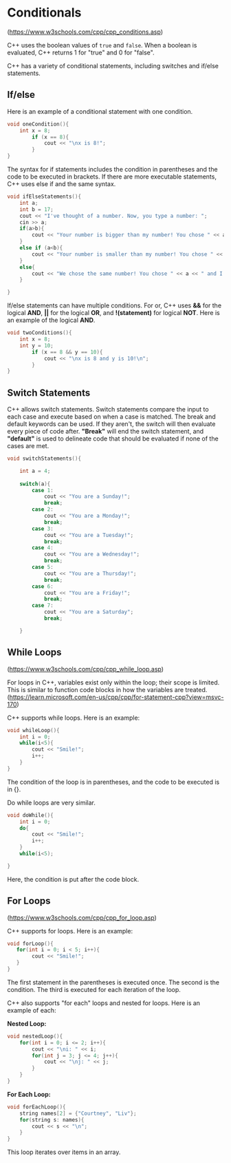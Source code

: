 # Conditionals 
(https://www.w3schools.com/cpp/cpp_conditions.asp)

C++ uses the boolean values of ```true``` and ```false```. When a boolean is evaluated, C++ returns 1 for "true" and 0 for "false". 

C++ has a variety of conditional statements, including switches and if/else statements. 

## If/else

Here is an example of a conditional statement with one condition. 

```cpp
void oneCondition(){
    int x = 8;
        if (x == 8){
            cout << "\nx is 8!";
        }
}
```
The syntax for if statements includes the condition in parentheses and the code to be executed in brackets. If there are more executable statements, C++ uses else if and the same syntax. 

```cpp
void ifElseStatements(){
    int a;
    int b = 17;
    cout << "I've thought of a number. Now, you type a number: ";
    cin >> a;
    if(a>b){
        cout << "Your number is bigger than my number! You chose " << a << " and I chose " << b << "!";
    }
    else if (a<b){
        cout << "Your number is smaller than my number! You chose " << a << " and I chose " << b << "!";
    }
    else{
        cout << "We chose the same number! You chose " << a << " and I chose " << b << "!";
    }

}
```

If/else statements can have multiple conditions. For or, C++ uses **&&** for the logical **AND**, **||** for the logical **OR**, and **!(statement)** for logical **NOT**. Here is an example of the logical **AND**. 

```cpp
void twoConditions(){
    int x = 8;
    int y = 10;
        if (x == 8 && y == 10){
            cout << "\nx is 8 and y is 10!\n";
        }
}
```
## Switch Statements

C++ allows switch statements. Switch statements compare the input to each case and execute based on when a case is matched. The break and default keywords can be used. If they aren't, the switch will then evaluate every piece of code after. **"Break"** will end the switch statement, and **"default"** is used to delineate code that should be evaluated if none of the cases are met. 

```cpp
void switchStatements(){

    int a = 4;
    
    switch(a){
        case 1:
            cout << "You are a Sunday!";
            break;
        case 2:
            cout << "You are a Monday!";
            break;
        case 3:
            cout << "You are a Tuesday!";
            break;
        case 4:
            cout << "You are a Wednesday!";
            break; 
        case 5: 
            cout << "You are a Thursday!";
            break;
        case 6:
            cout << "You are a Friday!";
            break;
        case 7:
            cout << "You are a Saturday";
            break;

    }
```

## While Loops
(https://www.w3schools.com/cpp/cpp_while_loop.asp)

For loops in C++, variables exist only within the loop; their scope is limited. This is similar to function code blocks in how the variables are treated. (https://learn.microsoft.com/en-us/cpp/cpp/for-statement-cpp?view=msvc-170)

C++ supports while loops. Here is an example: 
```cpp
void whileLoop(){
    int i = 0;
    while(i<5){
        cout << "Smile!";
        i++; 
    }
}
```
The condition of the loop is in parentheses, and the code to be executed is in {}. 

Do while loops are very similar. 
```cpp
void doWhile(){
    int i = 0;
    do{
        cout << "Smile!";
        i++;
    }
    while(i<5);

}
```
Here, the condition is put after the code block. 

## For Loops
(https://www.w3schools.com/cpp/cpp_for_loop.asp)

C++ supports for loops. Here is an example: 

```cpp
void forLoop(){
   for(int i = 0; i < 5; i++){
        cout << "Smile!";
   }
}
```
The first statement in the parentheses is executed once. The second is the condition. The third is executed for each iteration of the loop. 

C++ also supports "for each" loops and nested for loops. Here is an example of each: 

**Nested Loop:**
```cpp
void nestedLoop(){
    for(int i = 0; i <= 2; i++){
        cout << "\ni: " << i;
        for(int j = 3; j <= 4; j++){
            cout << "\nj: " << j;
        }
    }
}
```

**For Each Loop:**
```cpp
void forEachLoop(){
    string names[2] = {"Courtney", "Liv"};
    for(string s: names){
        cout << s << "\n";
    }
}
```
This loop iterates over items in an array. 
